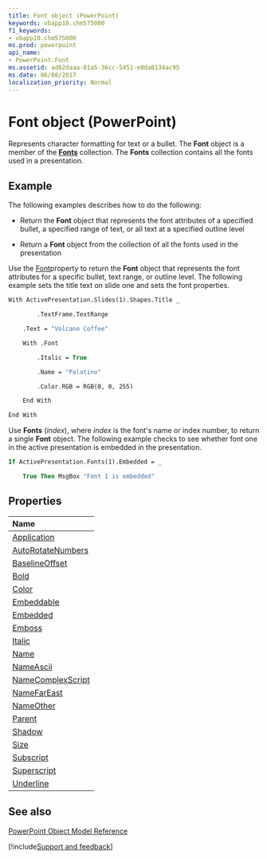 ```yaml
---
title: Font object (PowerPoint)
keywords: vbapp10.chm575000
f1_keywords:
- vbapp10.chm575000
ms.prod: powerpoint
api_name:
- PowerPoint.Font
ms.assetid: ad62daaa-01a5-36cc-5451-e0da0134ac95
ms.date: 06/08/2017
localization_priority: Normal
---
```



# Font object (PowerPoint)

Represents character formatting for text or a bullet. The  **Font** object is a member of the **[Fonts](PowerPoint.Fonts.md)** collection. The **Fonts** collection contains all the fonts used in a presentation.


## Example

The following examples describes how to do the following:


- Return the  **Font** object that represents the font attributes of a specified bullet, a specified range of text, or all text at a specified outline level
    
- Return a **Font** object from the collection of all the fonts used in the presentation
    
Use the [Font](PowerPoint.TextRange.Font.md)property to return the  **Font** object that represents the font attributes for a specific bullet, text range, or outline level. The following example sets the title text on slide one and sets the font properties.




```vb
With ActivePresentation.Slides(1).Shapes.Title _

        .TextFrame.TextRange

    .Text = "Volcano Coffee"

    With .Font

        .Italic = True

        .Name = "Palatino"

        .Color.RGB = RGB(0, 0, 255)

    End With

End With
```

Use  **Fonts** (_index_), where _index_ is the font's name or index number, to return a single **Font** object. The following example checks to see whether font one in the active presentation is embedded in the presentation.




```vb
If ActivePresentation.Fonts(1).Embedded = _

    True Then MsgBox "Font 1 is embedded"
```


## Properties



|Name|
|:-----|
|[Application](PowerPoint.Font.Application.md)|
|[AutoRotateNumbers](PowerPoint.Font.AutoRotateNumbers.md)|
|[BaselineOffset](PowerPoint.Font.BaselineOffset.md)|
|[Bold](PowerPoint.Font.Bold.md)|
|[Color](PowerPoint.Font.Color.md)|
|[Embeddable](PowerPoint.Font.Embeddable.md)|
|[Embedded](PowerPoint.Font.Embedded.md)|
|[Emboss](PowerPoint.Font.Emboss.md)|
|[Italic](PowerPoint.font.italic.md)|
|[Name](PowerPoint.Font.Name.md)|
|[NameAscii](PowerPoint.Font.NameAscii.md)|
|[NameComplexScript](PowerPoint.Font.NameComplexScript.md)|
|[NameFarEast](PowerPoint.Font.NameFarEast.md)|
|[NameOther](PowerPoint.Font.NameOther.md)|
|[Parent](PowerPoint.Font.Parent.md)|
|[Shadow](PowerPoint.Font.Shadow.md)|
|[Size](PowerPoint.Font.Size.md)|
|[Subscript](PowerPoint.Font.Subscript.md)|
|[Superscript](PowerPoint.Font.Superscript.md)|
|[Underline](PowerPoint.Font.Underline.md)|

## See also


[PowerPoint Object Model Reference](overview/PowerPoint/object-model.md)

[!include[Support and feedback](~/includes/feedback-boilerplate.md)]